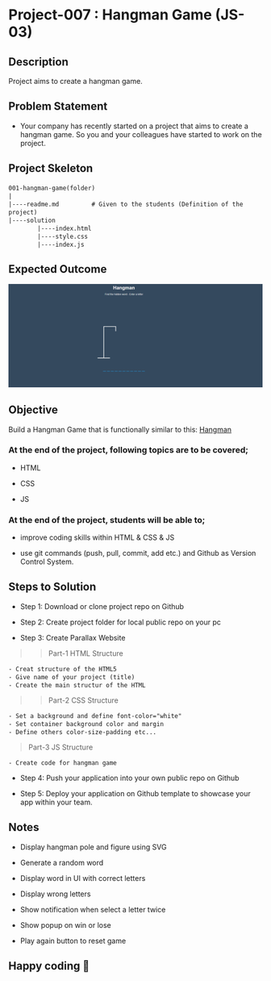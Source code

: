 # Project-007 : Hangman Game (JS-03)

## Description
Project aims to create a hangman game.

## Problem Statement

- Your company has recently started on a project that aims to create a hangman game. So you and your colleagues have started to work on the project.

## Project Skeleton 

```
001-hangman-game(folder)
|
|----readme.md         # Given to the students (Definition of the project)          
|----solution
        |----index.html  
        |----style.css   
        |----index.js
```

## Expected Outcome

![Project 003 Snapshot](Project_003_.png)

## Objective

Build a Hangman Game that is functionally similar to this: [Hangman](https://codepen.io/AaronClarusway/full/yLOQBdd)

### At the end of the project, following topics are to be covered;

- HTML 

- CSS

- JS


### At the end of the project, students will be able to;

- improve coding skills within HTML & CSS & JS

- use git commands (push, pull, commit, add etc.) and Github as Version Control System.

## Steps to Solution
  
- Step 1: Download or clone project repo on Github 

- Step 2: Create project folder for local public repo on your pc

- Step 3: Create Parallax Website

>>Part-1 HTML Structure

	- Creat structure of the HTML5
	- Give name of your project (title)
	- Create the main structur of the HTML

>>Part-2 CSS Structure

	- Set a background and define font-color="white"
	- Set container background color and margin
	- Define others color-size-padding etc...

>Part-3 JS Structure

	- Create code for hangman game
	
- Step 4: Push your application into your own public repo on Github

- Step 5: Deploy your application on Github template to showcase your app within your team.

## Notes

- Display hangman pole and figure using SVG

- Generate a random word

- Display word in UI with correct letters

- Display wrong letters

- Show notification when select a letter twice

- Show popup on win or lose

- Play again button to reset game


## Happy coding 💪

